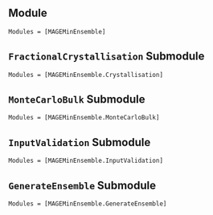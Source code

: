 ## Module
```@autodocs
Modules = [MAGEMinEnsemble]
```

## `FractionalCrystallisation` Submodule
```@autodocs
Modules = [MAGEMinEnsemble.Crystallisation]
```

## `MonteCarloBulk` Submodule
```@autodocs
Modules = [MAGEMinEnsemble.MonteCarloBulk]
```

## `InputValidation` Submodule
```@autodocs
Modules = [MAGEMinEnsemble.InputValidation]
```

## `GenerateEnsemble` Submodule
```@autodocs
Modules = [MAGEMinEnsemble.GenerateEnsemble]
```